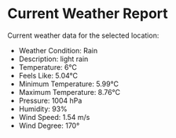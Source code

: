# Current Weather Report
Current weather data for the selected location:
- Weather Condition: Rain
- Description: light rain
- Temperature: 6°C
- Feels Like: 5.04°C
- Minimum Temperature: 5.99°C
- Maximum Temperature: 8.76°C
- Pressure: 1004 hPa
- Humidity: 93%
- Wind Speed: 1.54 m/s
- Wind Degree: 170°
